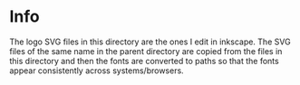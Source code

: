 # Info

The logo SVG files in this directory are the ones I edit in inkscape.  The SVG
files of the same name in the parent directory are copied from the files in
this directory and then the fonts are converted to paths so that the fonts
appear consistently across systems/browsers.
